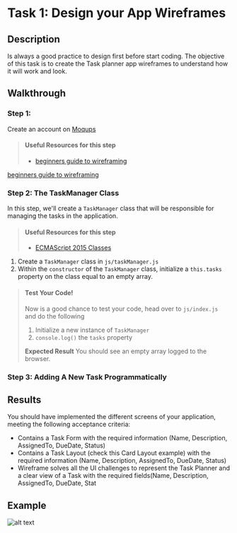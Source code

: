# Task 1: Design your App Wireframes

## Description

Is always a good practice to design first before start coding. The objective of this task is to create the Task planner app wireframes to understand how it will work and look.

## Walkthrough

### Step 1: 
Create an account on <a href="https://moqups.com/" target="_blank">Moqups</a>

> #### Useful Resources for this step
> - <a href="https://webdesign.tutsplus.com/articles/a-beginners-guide-to-wireframing--webdesign-739" target="_blank">beginners guide to wireframing</a>

[beginners guide to wireframing](https://webdesign.tutsplus.com/articles/a-beginners-guide-to-wireframing--webdesign-7399)


### Step 2: The TaskManager Class

In this step, we'll create a `TaskManager` class that
will be responsible for managing the tasks in the application.

> #### Useful Resources for this step
> - [ECMAScript 2015 Classes](https://developer.mozilla.org/en-US/docs/Learn/JavaScript/Objects/Inheritance#ECMAScript_2015_Classes)

1. Create a `TaskManager` class in `js/taskManager.js`
2. Within the `constructor` of the `TaskManager` class, initialize a `this.tasks` property on the class equal to an empty array.

> #### Test Your Code!
> Now is a good chance to test your code, head over to `js/index.js` and do the following
>
> 1. Initialize a new instance of `TaskManager`
> 2. `console.log()` the `tasks` property
>
> **Expected Result**
> You should see an empty array logged to the browser.

### Step 3: Adding A New Task Programmatically



## Results

You should have implemented the different screens of your application, meeting the following acceptance criteria:

* Contains a Task Form with the required information (Name, Description, AssignedTo, DueDate, Status)
* Contains a Task Layout (check this Card Layout example) with the required information (Name, Description, AssignedTo, DueDate, Status)
* Wireframe solves all the UI challenges to represent the Task Planner and a clear view of a Task with the required fields(Name, Description, AssignedTo, DueDate, Stat

## Example

![alt text](https://github.com/generation-org/jwd-final-project/blob/[image/wireframes.png)
